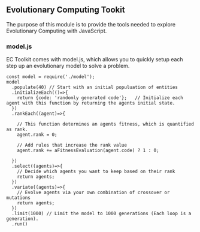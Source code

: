 ## Evolutionary Computing Tookit
The purpose of this module is to provide the tools needed to explore Evolutionary Computing with JavaScript.

### model.js
EC Toolkit comes with model.js, which allows you to quickly setup each step up an evolutionary model to solve a problem.

```
const model = require('./model');
model
  .populate(40) // Start with an initial populuation of entities
  .initializeEach(()=>{ 
    return {code: 'randomly generated code'};   // Initialize each agent with this function by returning the agents initial state.
  })
  .rankEach((agent)=>{

    // This function determines an agents fitness, which is quantified as rank.
    agent.rank = 0;

    // Add rules that increase the rank value
    agent.rank += aFitnessEvaluation(agent.code) ? 1 : 0;

  })
  .select((agents)=>{
    // Decide which agents you want to keep based on their rank
    return agents;
  })
  .variate((agents)=>{
    // Evolve agents via your own combination of crossover or mutations
    return agents;
  })
  .limit(1000) // Limit the model to 1000 generations (Each loop is a generation).
  .run()

```

